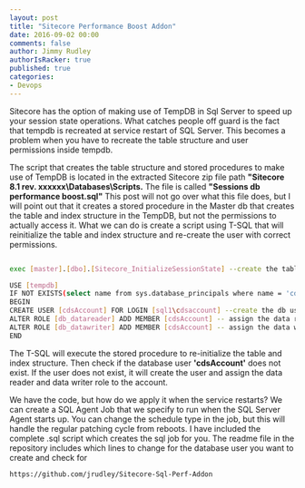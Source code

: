 ```yaml
---
layout: post
title: "Sitecore Performance Boost Addon"
date: 2016-09-02 00:00
comments: false
author: Jimmy Rudley
authorIsRacker: true
published: true
categories:
- Devops
---
```


Sitecore has the option of making use of TempDB in Sql Server to speed up your session state operations. What catches people off guard is the fact that tempdb is recreated at service restart of SQL Server. This becomes a problem when you have to recreate the table structure and user permissions inside tempdb.

<!-- more -->

The script that creates the table structure and stored procedures to make use of TempDB is located in the extracted Sitecore zip file path **"Sitecore 8.1 rev. xxxxxx\Databases\Scripts\.**  The file is called **"Sessions db performance boost.sql"** This post will not go over what this file does, but I will point out that it creates a stored procedure in the Master db that creates the table and index structure in the TempDB, but not the permissions to actually access it. What we can do is create a script using T-SQL that will reinitialize the table and index structure and re-create the user with correct permissions.

```sh

exec [master].[dbo].[Sitecore_InitializeSessionState] --create the tables and indexes in TempDB

USE [tempdb]
IF NOT EXISTS(select name from sys.database_principals where name = 'cdsAccount') --continue if the db user account does not exist
BEGIN
CREATE USER [cdsAccount] FOR LOGIN [sql1\cdsaccount] --create the db user in tempdb
ALTER ROLE [db_datareader] ADD MEMBER [cdsAccount] -- assign the data reader role to our db user
ALTER ROLE [db_datawriter] ADD MEMBER [cdsAccount] -- assign the data writer role to our db user
END

```

The T-SQL will execute the stored procedure to re-initialize the table and index structure. Then check if the database user **'cdsAccount'** does not exist. If the user does not exist, it will create the user and assign the data reader and data writer role to the account. 

We have the code, but how do we apply it when the service restarts? We can create a SQL Agent Job that we specify to run when the SQL Server Agent starts up. You can change the schedule type in the job, but this will handle the regular patching cycle from reboots. I have included the complete .sql script which creates the sql job for you. The readme file in the repository includes which lines to change for the database user you want to create and check for

```sh
https://github.com/jrudley/Sitecore-Sql-Perf-Addon
```


